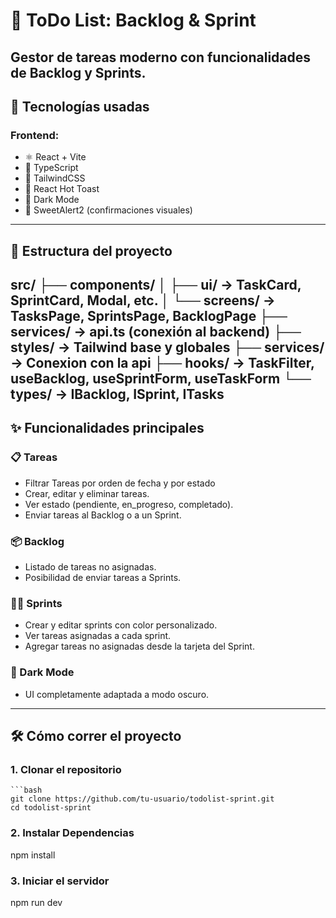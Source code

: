# 🧩 ToDo List: Backlog & Sprint

Gestor de tareas moderno con funcionalidades de Backlog y Sprints.  
---

## 🚀 Tecnologías usadas

### Frontend:
- ⚛️ React + Vite
- 🧠 TypeScript
- 💅 TailwindCSS
- 🍞 React Hot Toast
- 🌙 Dark Mode
- 🍃 SweetAlert2 (confirmaciones visuales)
---
## 📂 Estructura del proyecto
src/ 
├── components/ 
│ ├── ui/ → TaskCard, SprintCard, Modal, etc. 
│ └── screens/ → TasksPage, SprintsPage, BacklogPage 
├── services/ → api.ts (conexión al backend) 
├── styles/ → Tailwind base y globales 
├── services/ → Conexion con la api
├── hooks/  → TaskFilter, useBacklog, useSprintForm, useTaskForm 
└── types/  → IBacklog, ISprint, ITasks 
---

## ✨ Funcionalidades principales

### 📋 Tareas
- Filtrar Tareas por orden de fecha y por estado
- Crear, editar y eliminar tareas.
- Ver estado (pendiente, en_progreso, completado).
- Enviar tareas al Backlog o a un Sprint.

### 📦 Backlog
- Listado de tareas no asignadas.
- Posibilidad de enviar tareas a Sprints.

### 🏃‍♀️ Sprints
- Crear y editar sprints con color personalizado.
- Ver tareas asignadas a cada sprint.
- Agregar tareas no asignadas desde la tarjeta del Sprint.

### 🌙 Dark Mode
- UI completamente adaptada a modo oscuro.

---

## 🛠 Cómo correr el proyecto

### 1. Clonar el repositorio
    ```bash
    git clone https://github.com/tu-usuario/todolist-sprint.git
    cd todolist-sprint

### 2. Instalar Dependencias
npm install
### 3. Iniciar el servidor
npm run dev
